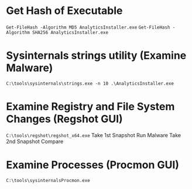 # Get Hash of Executable
`Get-FileHash -Algorithm MD5 AnalyticsInstaller.exe`
`Get-FileHash -Algorithm SHA256 AnalyticsInstaller.exe`

# Sysinternals strings utility (Examine Malware)
`C:\tools\sysinternals\strings.exe -n 10 .\AnalyticsInstaller.exe`

# Examine Registry and File System Changes (Regshot GUI)
`C:\tools\regshot\regshot_x64.exe`
Take 1st Snapshot 
Run Malware
Take 2nd Snapshot
Compare

# Examine Processes (Procmon GUI)
`C:\tools\sysinternalsProcmon.exe`


